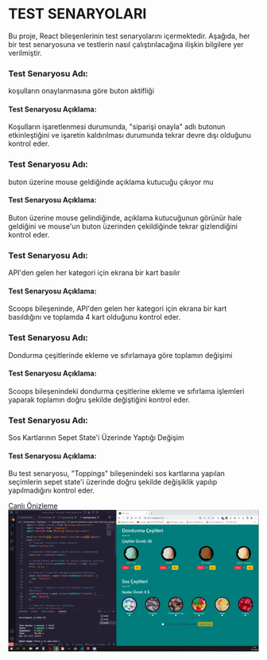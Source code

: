 <h1>TEST SENARYOLARI</h1>

Bu proje, React bileşenlerinin test senaryolarını içermektedir. Aşağıda, her bir test senaryosuna ve testlerin nasıl çalıştırılacağına ilişkin bilgilere yer verilmiştir.

<h3>Test Senaryosu Adı:</h3>koşulların onaylanmasına göre buton aktifliği
<h4>Test Senaryosu Açıklama:</h4> Koşulların işaretlenmesi durumunda, "siparişi onayla" adlı butonun etkinleştiğini ve işaretin kaldırılması durumunda tekrar devre dışı olduğunu kontrol eder.

<h3>Test Senaryosu Adı:</h3> buton üzerine mouse geldiğinde açıklama kutucuğu çıkıyor mu

<h4>Test Senaryosu Açıklama:</h4> Buton üzerine mouse gelindiğinde, açıklama kutucuğunun görünür hale geldiğini ve mouse'un buton üzerinden çekildiğinde tekrar gizlendiğini kontrol eder.

<h3>Test Senaryosu Adı:</h3>API'den gelen her kategori için ekrana bir kart basılır

<h4>Test Senaryosu Açıklama:</h4> Scoops bileşeninde, API'den gelen her kategori için ekrana bir kart basıldığını ve toplamda 4 kart olduğunu kontrol eder.

<h3>Test Senaryosu Adı:</h3> Dondurma çeşitlerinde ekleme ve sıfırlamaya göre toplamın değişimi

<h4>Test Senaryosu Açıklama:</h4> Scoops bileşenindeki dondurma çeşitlerine ekleme ve sıfırlama işlemleri yaparak toplamın doğru şekilde değiştiğini kontrol eder.

<h3>Test Senaryosu Adı:</h3>Sos Kartlarının Sepet State'i Üzerinde Yaptığı Değişim

<h4>Test Senaryosu Açıklama:</h4>Bu test senaryosu, "Toppings" bileşenindeki sos kartlarına yapılan seçimlerin sepet state'i üzerinde doğru şekilde değişiklik yapılıp yapılmadığını kontrol eder.

<a href="https://unittesting-icecream.netlify.app">Canlı Önizleme</a>
<img src="./public//images/screen.gif" alt="">
